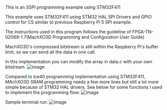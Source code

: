 This is an SSPI programming example using STM32F411 

This example uses STM32F411 using STM32 HAL SPI Drivers and GPIO control for CS similar to previous Raspberry Pi 5 SPI example.

The instructions used in this program follows the guideline of FPGA-TN-02069-1.7(MachXO3D Programming and Configuration User Guide)

MachXO3D's compressed bitstream is still within the Raspberry Pi's buffer limit, so we can send all the data in one call.

In this implementation you can modify the array in data.c with your own bitstream.
![image](https://github.com/user-attachments/assets/cacc6500-35df-4601-bd66-c9bf474d655c)

Compared to ice40 programming implementation using STM32F411, MAchXO3D SRAM programming needs a few more lines but still a lot more simple because of STM32 HAL drivers. See below for some functions I used to implement the programming flow:
![image](https://github.com/user-attachments/assets/581a0122-385d-48e4-8b3d-9d7e4146b01f)

Sample terminal run: 
![image](https://github.com/user-attachments/assets/8935675f-31a1-4256-baae-a6e06c28ffbe)





